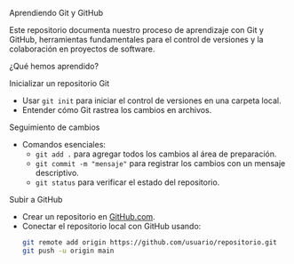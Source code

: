  Aprendiendo Git y GitHub

Este repositorio documenta nuestro proceso de aprendizaje con Git y GitHub, herramientas fundamentales para el control de versiones y la colaboración en proyectos de software.

 ¿Qué hemos aprendido?

Inicializar un repositorio Git
- Usar `git init` para iniciar el control de versiones en una carpeta local.
- Entender cómo Git rastrea los cambios en archivos.

 Seguimiento de cambios
- Comandos esenciales:
  - `git add .` para agregar todos los cambios al área de preparación.
  - `git commit -m "mensaje"` para registrar los cambios con un mensaje descriptivo.
  - `git status` para verificar el estado del repositorio.

Subir a GitHub
- Crear un repositorio en [GitHub.com](https://github.com).
- Conectar el repositorio local con GitHub usando:
  ```bash
  git remote add origin https://github.com/usuario/repositorio.git
  git push -u origin main
